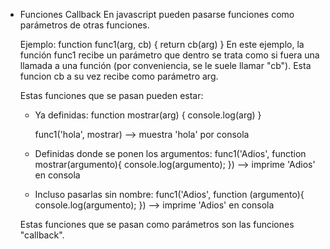 * Funciones Callback
  En javascript pueden pasarse funciones como parámetros de otras funciones. 
   
  Ejemplo: function func1(arg, cb) {
    return cb(arg)
  }
  En este ejemplo, la función func1 recibe un parámetro que dentro se trata como si fuera una llamada a una función (por conveniencia, se le suele llamar "cb"). Esta funcion cb a su vez recibe como parámetro arg.

  Estas funciones que se pasan pueden estar:

  - Ya definidas: 
    function mostrar(arg) {
      console.log(arg)
    }

    func1('hola', mostrar) --> muestra 'hola' por consola
  
  - Definidas donde se ponen los argumentos: 
    func1('Adios', function mostrar(argumento){
      console.log(argumento);
    }) --> imprime 'Adios' en consola

  - Incluso pasarlas sin nombre: 
    func1('Adios', function (argumento){
      console.log(argumento);
    }) --> imprime 'Adios' en consola
  
  Estas funciones que se pasan como parámetros son las funciones "callback".